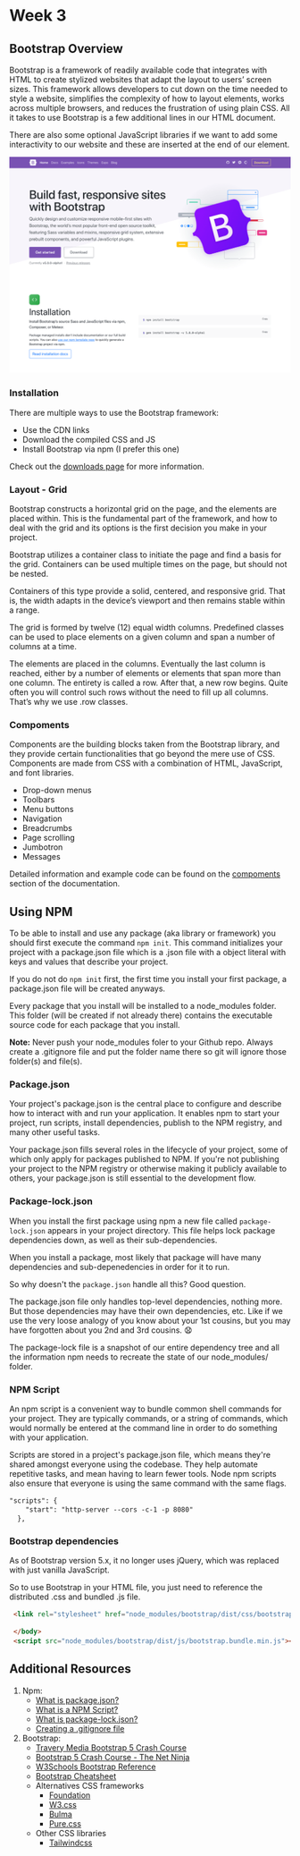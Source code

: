 # Week 3

## Bootstrap Overview 

Bootstrap is a framework of readily available code that integrates with HTML to create stylized websites that adapt the layout to users’ screen sizes. This framework allows developers to cut down on the time needed to style a website, simplifies the complexity of how to layout elements, works across multiple browsers, and reduces the frustration of using plain CSS. All it takes to use Bootstrap is a few additional lines in our HTML document.

There are also some optional JavaScript libraries if we want to add some interactivity to our website and these are inserted at the end of our <body> element. 

![bootstrap](images/v5-home.png)

### Installation

There are multiple ways to use the Bootstrap framework:
  - Use the CDN links
  - Download the compiled CSS and JS
  - Install Bootstrap via npm (I prefer this one)

Check out the <a href="https://getbootstrap.com/docs/5.0/getting-started/download/">downloads page</a> for more information.

### Layout - Grid

Bootstrap constructs a horizontal grid on the page, and the elements are placed within. This is the fundamental part of the framework, and how to deal with the grid and its options is the first decision you make in your project.

Bootstrap utilizes a container class to initiate the page and find a basis for the grid. Containers can be used multiple times on the page, but should not be nested.

Containers of this type provide a solid, centered, and responsive grid. That is, the width adapts in the device’s viewport and then remains stable within a range.

The grid is formed by twelve (12) equal width columns. Predefined classes can be used to place elements on a given column and span a number of columns at a time.

The elements are placed in the columns. Eventually the last column is reached, either by a number of elements or elements that span more than one column. The entirety is called a row. After that, a new row begins. Quite often you will control such rows without the need to fill up all columns. That’s why we use .row classes.

### Compoments

Components are the building blocks taken from the Bootstrap library, and they provide certain functionalities that go beyond the mere use of CSS. Components are made from CSS with a combination of HTML, JavaScript, and font libraries.

  - Drop-down menus
  - Toolbars
  - Menu buttons
  - Navigation
  - Breadcrumbs
  - Page scrolling
  - Jumbotron
  - Messages

Detailed information and example code can be found on the <a href="https://getbootstrap.com/docs/5.1/components/">compoments</a> section of the documentation.

## Using NPM 

To be able to install and use any package (aka library or framework) you should first execute the command ```npm init```. This command initializes your project with a package.json file which is a .json file with a object literal with keys and values that describe your project.

If you do not do ```npm init``` first, the first time you install your first package, a package.json file will be created anyways. 

Every package that you install will be installed to a node_modules folder. This folder (will be created if not already there) contains the executable source code for each package that you install.

<strong>Note:</strong> Never push your node_modules foler to your Github repo. Always create a .gitignore file and put the folder name there so git will ignore those folder(s) and file(s). 

### Package.json
Your project's package.json is the central place to configure and describe how to interact with and run your application. It enables npm to start your project, run scripts, install dependencies, publish to the NPM registry, and many other useful tasks. 

Your package.json fills several roles in the lifecycle of your project, some of which only apply for packages published to NPM. If you're not publishing your project to the NPM registry or otherwise making it publicly available to others, your package.json is still essential to the development flow.

### Package-lock.json
When you install the first package using npm a new file called ```package-lock.json``` appears in your project directory. This file helps lock package dependencies down, as well as their sub-dependencies. 

When you install a package, most likely that package will have many dependencies and sub-depenedencies in order for it to run. 

So why doesn't the ```package.json``` handle all this? Good question.

The package.json file only handles top-level dependencies, nothing more. But those dependencies may have their own dependencies, etc. Like if we use the very loose analogy of you know about your 1st cousins, but you may have forgotten about you 2nd and 3rd cousins. 😧

The package-lock file is a snapshot of our entire dependency tree and all the information npm needs to recreate the state of our node_modules/ folder. 

### NPM Script

An npm script is a convenient way to bundle common shell commands for your project. They are typically commands, or a string of commands, which would normally be entered at the command line in order to do something with your application.

Scripts are stored in a project's package.json file, which means they're shared amongst everyone using the codebase. They help automate repetitive tasks, and mean having to learn fewer tools. Node npm scripts also ensure that everyone is using the same command with the same flags.

```JS
"scripts": {
    "start": "http-server --cors -c-1 -p 8080"
  },
```

### Bootstrap dependencies

As of Bootstrap version 5.x, it no longer uses jQuery, which was replaced with just vanilla JavaScript. 

So to use Bootstrap in your HTML file, you just need to reference the distributed .css and bundled .js file.

```HTML
 <link rel="stylesheet" href="node_modules/bootstrap/dist/css/bootstrap.min.css">
```

```HTML
 </body>
 <script src="node_modules/bootstrap/dist/js/bootstrap.bundle.min.js"></script>
```

## Additional Resources 

1. Npm:
   - [What is package.json?](https://heynode.com/tutorial/what-packagejson/)
   - [What is a NPM Script?](https://heynode.com/tutorial/what-are-npm-scripts/)
   - [What is package-lock.json?](https://heynode.com/tutorial/what-package-lockjson/)
   - [Creating a .gitignore file](https://www.freecodecamp.org/news/gitignore-what-is-it-and-how-to-add-to-repo/)
2. Bootstrap:
   - [Travery Media Bootstrap 5 Crash Course](https://www.youtube.com/watch?v=4sosXZsdy-s)
   - [Bootstrap 5 Crash Course - The Net Ninja](https://www.youtube.com/playlist?list=PL4cUxeGkcC9joIM91nLzd_qaH_AimmdAR)
   - [W3Schools Bootstrap Reference](https://www.w3schools.com/bootstrap5/)
   - [Bootstrap Cheatsheet](https://devhints.io/bootstrap)
   - Alternatives CSS frameworks 
     - [Foundation](https://get.foundation/)
     - [W3.css](https://www.w3schools.com/w3css/defaulT.asp)
     - [Bulma](https://bulma.io/)
     - [Pure.css](https://purecss.io/)
   - Other CSS libraries
     - [Tailwindcss](https://tailwindcss.com/)